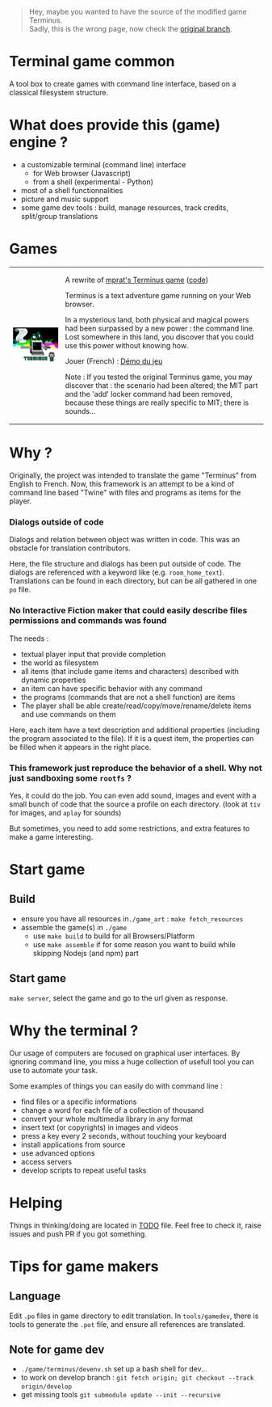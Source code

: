 
> Hey, maybe you wanted to have the source of the modified game Terminus.  
> Sadly, this is the wrong page, now check the [original branch](https://github.com/luffah/Terminus/tree/origin).

# Terminal game common
A tool box to create games with command line interface, based on a classical filesystem structure.


What does provide this (game) engine ?
======================================
* a customizable terminal (command line) interface
  * for Web browser (Javascript)
  * from a shell (experimental - Python)
* most of a shell functionnalities
* picture and music support
* some game dev tools : build, manage resources, track credits, split/group translations

Games
=====


<table>
<tr>
<td>
<img src="game_art/img/terminus_overview_poster.png" title="Terminus"/> 
</td>
<td>
<p>A rewrite of <a href="http://mprat.github.io/Terminus/">mprat's Terminus game</a> (<a href="https://github.com/mprat/Terminus/">code</a>)</p>
<p>Terminus is a text adventure game running on your Web browser.</p>
<p></p>
<p>In a mysterious land, both physical and magical powers had been surpassed by a new power : the command line.  Lost somewhere in this land, you discover that you could use this power without knowing how. </p>
<p>Jouer (French) : <a href="https://luffah.xyz/bidules/Terminus/">Démo du jeu</a></p>
<p>
Note : If you tested the original Terminus game, you may discover that : the scenario had been altered; the MIT part and the 'add' locker command had been removed, because these things are really specific to MIT; 
there is sounds...
</p>

</td>
</tr>
</table>



Why ?
=====
Originally, the project was intended to translate the game "Terminus" from English to French.
Now, this framework is an attempt to be a kind of command line based "Twine" with files and programs as items for the player. 

### Dialogs outside of code
Dialogs and relation between object was written in code.
This was an obstacle for translation contributors.

Here, the file structure and dialogs has been put outside of code.
The dialogs are referenced with a keyword like (e.g. `room_home_text`).
Translations can be found in each directory, but can be all gathered in one `po` file.

### No Interactive Fiction maker that could easily describe files permissions and commands was found
The needs :
* textual player input that provide completion
* the world as filesystem
* all items (that include game items and characters) described with dynamic properties
* an item can have specific behavior with any command
* the programs (commands that are not a shell function) are items
* The player shall be able create/read/copy/move/rename/delete items and use commands on them

Here, each item have a text description and additional properties (including the program associated to the file).
If it is a quest item, the properties can be filled when it appears in the right place.

### This framework just reproduce the behavior of a shell. Why not just sandboxing some `rootfs` ?
Yes, it could do the job. You can even add sound, images and event with a small bunch of code that the source a profile on each directory.
(look at `tiv` for images, and `aplay` for sounds)

But sometimes, you need to add some restrictions, and extra features to make a game interesting.


Start game
==========

## Build

  * ensure you have all resources  in`./game_art` : `make fetch_resources`
  * assemble the game(s) in `./game`
    * use `make build` to build for all Browsers/Platform
    * use `make assemble` if for some reason you want to build while skipping Nodejs (and npm) part

## Start game
`make server`,  select the game and go to the url given as response. 

Why the terminal ?
==================
Our usage of computers are focused on graphical user interfaces.
By ignoring command line, you miss a huge collection of usefull tool you can use to automate your task.

Some examples of things you can easily do with command line :
- find files or a specific informations
- change a word for each file of a collection of thousand
- convert your whole multimedia library in any format
- insert text (or copyrights) in images and videos
- press a key every 2 seconds, without touching your keyboard
- install applications from source
- use advanced options
- access servers
- develop scripts to repeat useful tasks

Helping
=======

Things in thinking/doing are located in [TODO](./TODO.md) file.
Feel free to check it, raise issues and push PR if you got something.

Tips for game makers
====================

## Language

Edit `.po` files in game directory to edit translation.
In `tools/gamedev`, there is tools to generate the `.pot` file, and ensure all references are translated.

## Note for game dev
- `./game/terminus/devenv.sh` set up a bash shell for dev...
- to work on develop branch : `git fetch origin; git checkout --track origin/develop`
- get missing tools `git submodule update --init --recursive`
